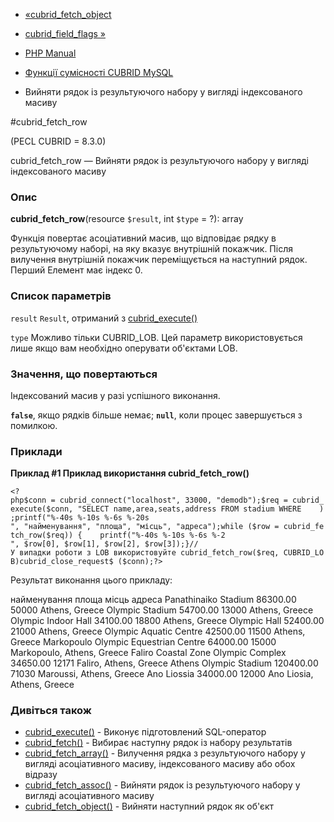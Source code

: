 - [«cubrid_fetch_object](function.cubrid-fetch-object.md)
- [cubrid_field_flags »](function.cubrid-field-flags.md)

- [PHP Manual](index.md)
- [Функції сумісності CUBRID MySQL](cubridmysql.cubrid.md)
- Вийняти рядок із результуючого набору у вигляді індексованого
масиву

#cubrid_fetch_row

(PECL CUBRID = 8.3.0)

cubrid_fetch_row — Вийняти рядок із результуючого набору у вигляді
індексованого масиву

### Опис

**cubrid_fetch_row**(resource `$result`, int `$type` = ?): array

Функція повертає асоціативний масив, що відповідає рядку в
результуючому наборі, на яку вказує внутрішній покажчик. Після
вилучення внутрішній покажчик переміщується на наступний рядок. Перший
Елемент має індекс 0.

### Список параметрів

`result`
`Result`, отриманий з [cubrid_execute()](function.cubrid-execute.md)

`type`
Можливо тільки CUBRID_LOB. Цей параметр використовується лише якщо вам
необхідно оперувати об'єктами LOB.

### Значення, що повертаються

Індексований масив у разі успішного виконання.

**`false`**, якщо рядків більше немає; **`null`**, коли процес
завершується з помилкою.

### Приклади

**Приклад #1 Приклад використання **cubrid_fetch_row()****

` <?php$conn = cubrid_connect("localhost", 33000, "demodb");$req = cubrid_execute($conn, "SELECT name,area,seats,address FROM stadium WHERE    );printf("%-40s %-10s %-6s %-20s
", "найменування", "площа", "місць", "адреса");while ($row = cubrid_fetch_row($req)) {    printf("%-40s %-10s %-6s %-2
", $row[0], $row[1], $row[2], $row[3]);}//У випадки роботи з LOB використовуйте cubrid_fetch_row($req, CUBRID_LOB)cubrid_close_request$ ($conn);?> `

Результат виконання цього прикладу:

найменування площа місць адреса
Panathinaiko Stadium 86300.00 50000 Athens, Greece
Olympic Stadium 54700.00 13000 Athens, Greece
Olympic Indoor Hall 34100.00 18800 Athens, Greece
Olympic Hall 52400.00 21000 Athens, Greece
Olympic Aquatic Centre 42500.00 11500 Athens, Greece
Markopoulo Olympic Equestrian Centre 64000.00 15000 Markopoulo, Athens, Greece
Faliro Coastal Zone Olympic Complex 34650.00 12171 Faliro, Athens, Greece
Athens Olympic Stadium 120400.00 71030 Maroussi, Athens, Greece
Ano Liossia 34000.00 12000 Ano Liosia, Athens, Greece

### Дивіться також

- [cubrid_execute()](function.cubrid-execute.md) - Виконує
підготовлений SQL-оператор
- [cubrid_fetch()](function.cubrid-fetch.md) - Вибирає наступну
рядок із набору результатів
- [cubrid_fetch_array()](function.cubrid-fetch-array.md) -
Вилучення рядка з результуючого набору у вигляді асоціативного
масиву, індексованого масиву або обох відразу
- [cubrid_fetch_assoc()](function.cubrid-fetch-assoc.md) - Вийняти
рядок із результуючого набору у вигляді асоціативного масиву
- [cubrid_fetch_object()](function.cubrid-fetch-object.md) - Вийняти
наступний рядок як об'єкт
